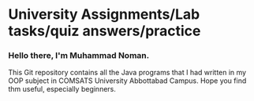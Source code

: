# University Assignments/Lab tasks/quiz answers/practice

### Hello there, I'm Muhammad Noman.

This Git repository contains all the Java programs that I had written in my OOP subject in COMSATS University Abbottabad Campus. Hope you find thm useful, especially beginners.
